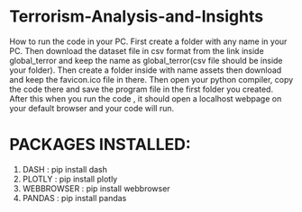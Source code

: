 # Terrorism-Analysis-and-Insights

How to run the code in your PC.
First create a folder with any name in your PC.
Then download the dataset file in csv format from the link inside global_terror and keep the name as global_terror(csv file should be inside your folder).
Then create a folder inside with name assets then download and keep the favicon.ico file in there.
Then open your python compiler, copy the code there and save the program file in the first folder you created.
After this when you run the code , it should open a localhost webpage on your default browser and your code will run.

# PACKAGES INSTALLED:
1. DASH : pip install dash
2. PLOTLY : pip install plotly
3. WEBBROWSER : pip install webbrowser
4. PANDAS : pip install pandas
